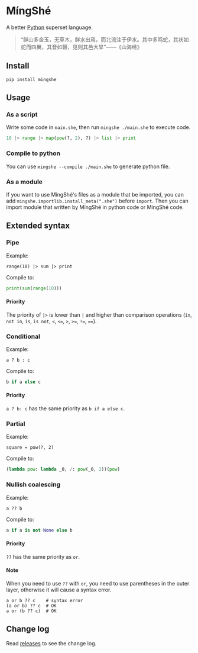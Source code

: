 # MíngShé

A better [Python](https://www.python.org/) superset language.

> “鲜山多金玉，无草木，鲜水出焉，而北流注于伊水。其中多鸣蛇，其状如蛇而四翼，其音如磬，见则其邑大旱”——《山海经》

## Install

```
pip install mingshe
```

## Usage

### As a script

Write some code in `main.she`, then run `mingshe ./main.she` to execute code.

```python
10 |> range |> map(pow(?, 2), ?) |> list |> print
```

### Compile to python

You can use `mingshe --compile ./main.she` to generate python file.

### As a module

If you want to use MíngShé's files as a module that be imported, you can add `mingshe.importlib.install_meta(".she")` before `import`. Then you can import module that written by MíngShé in python code or MíngShé code.

## Extended syntax

### Pipe

Example:

```
range(10) |> sum |> print
```

Compile to:

```python
print(sum(range(10)))
```

#### Priority

The priority of `|>` is lower than `|` and higher than comparison operations (`in`, `not in`, `is`, `is not`, `<`, `<=`, `>`, `>=`, `!=`, `==`).

### Conditional

Example:

```
a ? b : c
```

Compile to:

```python
b if a else c
```

#### Priority

`a ? b: c` has the same priority as `b if a else c`.

### Partial

Example:

```
square = pow(?, 2)
```

Compile to:

```python
(lambda pow: lambda _0, /: pow(_0, 2))(pow)
```

### Nullish coalescing

Example:

```
a ?? b
```

Compile to:

```python
a if a is not None else b
```

#### Priority

`??` has the same priority as `or`.

#### Note

When you need to use `??` with `or`, you need to use parentheses in the outer layer, otherwise it will cause a syntax error.

```
a or b ?? c    # syntax error
(a or b) ?? c  # OK
a or (b ?? c)  # OK
```

## Change log

Read [releases](https://github.com/abersheeran/mingshe/releases) to see the change log.
